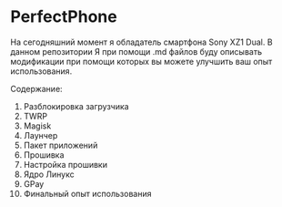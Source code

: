 # PerfectPhone
На сегодняшний момент я обладатель смартфона Sony XZ1 Dual. В данном репозитории Я при помощи .md файлов буду описывать модификации при помощи которых вы можете улучшить ваш опыт использования.  

Содержание:
1. Разблокировка загрузчика
2. TWRP
3. Magisk
4. Лаунчер
5. Пакет приложений
6. Прошивка 
7. Настройка прошивки
8. Ядро Линукс
9. GPay
10. Финальный опыт использования
